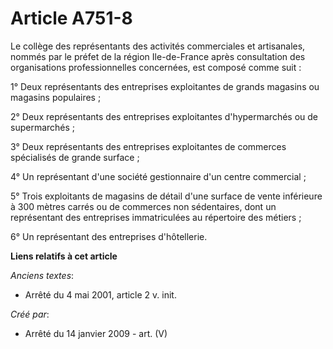 # Article A751-8

Le collège des représentants des activités commerciales et artisanales, nommés par le préfet de la région Ile-de-France après
consultation des organisations professionnelles concernées, est composé comme suit :

1° Deux représentants des entreprises exploitantes de grands magasins ou magasins populaires ;

2° Deux représentants des entreprises exploitantes d'hypermarchés ou de supermarchés ;

3° Deux représentants des entreprises exploitantes de commerces spécialisés de grande surface ;

4° Un représentant d'une société gestionnaire d'un centre commercial ;

5° Trois exploitants de magasins de détail d'une surface de vente inférieure à 300 mètres carrés ou de commerces non
sédentaires, dont un représentant des entreprises immatriculées au répertoire des métiers ;

6° Un représentant des entreprises d'hôtellerie.

**Liens relatifs à cet article**

_Anciens textes_:

  - Arrêté du 4 mai 2001, article 2 v. init.

_Créé par_:

  - Arrêté du 14 janvier 2009 - art. (V)
